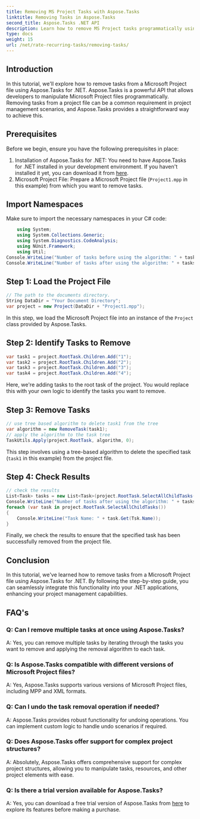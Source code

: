 ```yaml
---
title: Removing MS Project Tasks with Aspose.Tasks
linktitle: Removing Tasks in Aspose.Tasks
second_title: Aspose.Tasks .NET API
description: Learn how to remove MS Project tasks programmatically using Aspose.Tasks for .NET. Step-by-step guide with code examples included.
type: docs
weight: 15
url: /net/rate-recurring-tasks/removing-tasks/
---
```

## Introduction
In this tutorial, we'll explore how to remove tasks from a Microsoft Project file using Aspose.Tasks for .NET. Aspose.Tasks is a powerful API that allows developers to manipulate Microsoft Project files programmatically. Removing tasks from a project file can be a common requirement in project management scenarios, and Aspose.Tasks provides a straightforward way to achieve this.
## Prerequisites
Before we begin, ensure you have the following prerequisites in place:
1. Installation of Aspose.Tasks for .NET: You need to have Aspose.Tasks for .NET installed in your development environment. If you haven't installed it yet, you can download it from [here](https://releases.aspose.com/tasks/net/).
2. Microsoft Project File: Prepare a Microsoft Project file (`Project1.mpp` in this example) from which you want to remove tasks.

## Import Namespaces
Make sure to import the necessary namespaces in your C# code:
```csharp
    using System;
    using System.Collections.Generic;
    using System.Diagnostics.CodeAnalysis;
    using NUnit.Framework;
    using Util;
Console.WriteLine("Number of tasks before using the algorithm: " + tasks.Count);
Console.WriteLine("Number of tasks after using the algorithm: " + tasks.Count);
```

## Step 1: Load the Project File
```csharp
// The path to the documents directory.
String DataDir = "Your Document Directory";
var project = new Project(DataDir + "Project1.mpp");
```
In this step, we load the Microsoft Project file into an instance of the `Project` class provided by Aspose.Tasks.
## Step 2: Identify Tasks to Remove
```csharp
var task1 = project.RootTask.Children.Add("1");
var task2 = project.RootTask.Children.Add("2");
var task3 = project.RootTask.Children.Add("3");
var task4 = project.RootTask.Children.Add("4");
```
Here, we're adding tasks to the root task of the project. You would replace this with your own logic to identify the tasks you want to remove.
## Step 3: Remove Tasks
```csharp
// use tree based algorithm to delete task1 from the tree
var algorithm = new RemoveTask(task1);
// apply the algorithm to the task tree
TaskUtils.Apply(project.RootTask, algorithm, 0);
```
This step involves using a tree-based algorithm to delete the specified task (`task1` in this example) from the project file.
## Step 4: Check Results
```csharp
// check the results
List<Task> tasks = new List<Task>(project.RootTask.SelectAllChildTasks());
Console.WriteLine("Number of tasks after using the algorithm: " + tasks.Count);
foreach (var task in project.RootTask.SelectAllChildTasks())
{
    Console.WriteLine("Task Name: " + task.Get(Tsk.Name));
}
```
Finally, we check the results to ensure that the specified task has been successfully removed from the project file.

## Conclusion
In this tutorial, we've learned how to remove tasks from a Microsoft Project file using Aspose.Tasks for .NET. By following the step-by-step guide, you can seamlessly integrate this functionality into your .NET applications, enhancing your project management capabilities.
## FAQ's
### Q: Can I remove multiple tasks at once using Aspose.Tasks?
A: Yes, you can remove multiple tasks by iterating through the tasks you want to remove and applying the removal algorithm to each task.
### Q: Is Aspose.Tasks compatible with different versions of Microsoft Project files?
A: Yes, Aspose.Tasks supports various versions of Microsoft Project files, including MPP and XML formats.
### Q: Can I undo the task removal operation if needed?
A: Aspose.Tasks provides robust functionality for undoing operations. You can implement custom logic to handle undo scenarios if required.
### Q: Does Aspose.Tasks offer support for complex project structures?
A: Absolutely, Aspose.Tasks offers comprehensive support for complex project structures, allowing you to manipulate tasks, resources, and other project elements with ease.
### Q: Is there a trial version available for Aspose.Tasks?
A: Yes, you can download a free trial version of Aspose.Tasks from [here](https://releases.aspose.com/tasks/net/) to explore its features before making a purchase.
